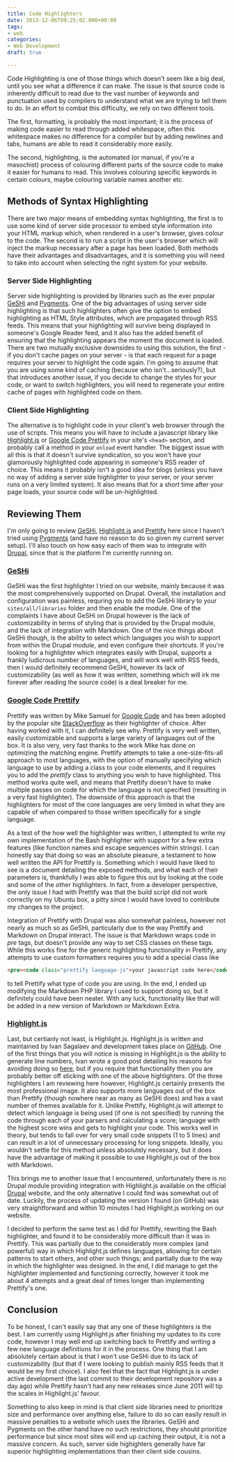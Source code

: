 ```yaml
---
title: Code Highlighters
date: 2013-12-06T09:25:02.000+00:00
tags:
- web
categories:
- Web Development
draft: true

---
```

Code Highlighting is one of those things which doesn't seem like a big deal, until you see what a difference it can make. The issue is that source code is inherently difficult to read due to the vast number of keywords and punctuation used by compilers to understand what we are trying to tell them to do. In an effort to combat this difficulty, we rely on two different tools. 

The first, formatting, is probably the most important; it is the process of making code easier to read through added whitespace, often this whitespace makes no difference for a compiler but by adding newlines and tabs, humans are able to read it considerably more easily.

The second, highlighting, is the automated (or manual, if you're a masochist) process of colouring different parts of the source code to make it easier for humans to read. This involves colouring specific keywords in certain colours, maybe colouring variable names another etc.

<!--more-->

## Methods of Syntax Highlighting
There are two major means of embedding syntax highlighting, the first is to use some kind of server side processor to embed style information into your HTML markup which, when rendered in a user's browser, gives colour to the code. The second is to run a script in the user's browser which will inject the markup necessary after a page has been loaded. Both methods have their advantages and disadvantages, and it is something you will need to take into account when selecting the right system for your website.

### Server Side Highlighting
Server side highlighting is provided by libraries such as the ever popular [GeSHi][geshi] and [Pygments][pygments]. One of the big advantages of using server side highlighting is that such highlighters often give the option to embed highlighting as HTML Style attributes, which are propagated through RSS feeds. This means that your highlighting will survive being displayed in someone's Google Reader feed, and it also has the added benefit of ensuring that the highlighting appears the moment the document is loaded. There are two mutually exclusive downsides to using this solution, the first - if you don't cache pages on your server - is that each request for a page requires your server to highlight the code again. I'm going to assume that you are using some kind of caching (because who isn't...seriously?), but that introduces another issue, if you decide to change the styles for your code, or want to switch highlighters, you will need to regenerate your entire cache of pages with highlighted code on them.

### Client Side Highlighting
The alternative is to highlight code in your client's web browser through the use of scripts. This means you will have to include a javascript library like [Highlight.js][highlight_js] or [Google Code Prettify][prettify] in your site's `<head>` section, and probably call a method in your `onload` event handler. The biggest issue with all this is that it doesn't survive syndication, so you won't have your glamorously highlighted code appearing in someone's RSS reader of choice. This means it probably isn't a good idea for blogs (unless you have no way of adding a server side highlighter to your server, or your server runs on a very limited system). It also means that for a short time after your page loads, your source code will be un-highlighted. 

## Reviewing Them
I'm only going to review [GeSHi][geshi], [Highlight.js][highlight_js] and [Prettify][prettify] here since I haven't tried using [Pygments][pygments] (and have no reason to do so given my current server setup). I'll also touch on how easy each of them was to integrate with [Drupal][drupal], since that is the platform I'm currently running on.

### [GeSHi][geshi]
GeSHi was the first highlighter I tried on our website, mainly because it was the most comprehensively supported on Drupal. Overall, the installation and configuration was painless, requring you to add the GeSHi library to your `sites/all/libraries` folder and then enable the module. One of the complaints I have about GeSHi on Drupal however is the lack of customizability in terms of styling that is provided by the Drupal module, and the lack of integration with Markdown. One of the nice things about GeSHi though, is the ability to select which languages you wish to support from within the Drupal module, and even configure their shortcuts. If you're looking for a highlighter which integrates easily with Drupal, supports a frankly ludicrous number of languages, and will work well with RSS feeds, then I would definitely recommend GeSHi, however its lack of customizability (as well as how it was written, something which will irk me forever after reading the source code) is a deal breaker for me.

### [Google Code Prettify][prettify]
Prettify was written by Mike Samuel for [Google Code][googlecode] and has been adopted by the popular site [StackOverflow][stackoverflow] as their highlighter of choice. After having worked with it, I can definitely see why. Prettify is very well written, easily customizable and supports a large variety of languages out of the box. It is also very, very fast thanks to the work Mike has done on optimizing the matching engine. Prettify attempts to take a one-size-fits-all approach to most languages, with the option of manually specifying which language to use by adding a class to your code elements, and it requires you to add the *prettify* class to anything you wish to have highlighted. This method works quite well, and means that Prettify doesn't have to make multiple passes on code for which the language is not specified (resulting in a very fast highlighter). The downside of this approach is that the highlighters for most of the core languages are very limited in what they are capable of when compared to those written specifically for a single language.

As a test of the how well the highlighter was written, I attempted to write my own implementation of the Bash highlighter with support for a few extra features (like function names and escape sequences within strings). I can honestly say that doing so was an absolute pleasure, a testament to how well written the API for Prettify is. Something which I would have liked to see is a document detailing the exposed methods, and what each of their parameters is, thankfully I was able to figure this out by looking at the code and some of the other highlighters. In fact, from a developer perspective, the only issue I had with Prettify was that the build script did not work correctly on my Ubuntu box, a pitty since I would have loved to contribute my changes to the project.

Integration of Prettify with Drupal was also somewhat painless, however not nearly as much so as GeSHi, particularly due to the way Prettify and Markdown on Drupal interact. The issue is that Markdown wraps code in *pre* tags, but doesn't provide any way to set CSS classes on these tags. While this works fine for the generic highlighting functionality in Prettify, any attempts to use custom formatters requires you to add a special class like 

```html
<pre><code class="prettify language-js">your javascript code here</code></pre>
```

to tell Prettify what type of code you are using. In the end, I ended up modifying the Markdown PHP library I used to support doing so, but it definitely could have been neater. With any luck, functionality like that will be added in a new version of Markdown or Markdown Extra.

### [Highlight.js][highlight_js]
Last, but certianly not least, is Highlight.js. Highlight.js is written and maintained by Ivan Sagalaev and development takes place on [GitHub][highlight_js_github]. One of the first things that you will notice is missing in Highlight.js is the ability to generate line numbers, Ivan wrote a good post detailing his reasons for avoiding doing so [here](http://highlightjs.readthedocs.org/en/latest/line-numbers.html), but if you require that functionality then you are probably better off sticking with one of the above highlighters. Of the three highlighters I am reviewing here however, Highlight.js certainly presents the most professional image. It also supports more languages out of the box than Prettify (though nowhere near as many as GeSHi does) and has a vast number of themes available for it. Unlike Prettify, Highlight.js will attempt to detect which language is being used (if one is not specified) by running the code through each of your parsers and calculating a score; language with the highest score wins and gets to highlight your code. This works well in theory, but tends to fall over for very small code snippets (1 to 5 lines) and can result in a lot of unnecessary processing for long snippets. Ideally, you wouldn't settle for this method unless absolutely necessary, but it does have the advantage of making it possible to use Highlight.js out of the box with Markdown.

This brings me to another issue that I encountered, unfortunately there is no Drupal module providing integration with Highlight.js available on the official [Drupal][drupal] website, and the only alternative I could find was somewhat out of date. Luckily, the process of updating the version I found (on GitHub) was very straightforward and within 10 minutes I had Highlight.js working on our website. 

I decided to perform the same test as I did for Prettify, rewriting the Bash highlighter, and found it to be considerably more difficult than it was in Prettify. This was partially due to the considerably more complex (and powerful) way in which Highlight.js defines languages, allowing for certain patterns to start others, and other such things; and partially due to the way in which the highlighter was designed. In the end, I did manage to get the highlighter implemented and functioning correctly, however it took me about 4 attempts and a great deal of times longer than implementing Prettify's one.

## Conclusion
To be honest, I can't easily say that any one of these highlighters is the best. I am currently using Highlight.js after finishing my updates to its core code, however I may well end up switching back to Prettify and writing a few new language definitions for it in the process. One thing that I am absolutely certain about is that I won't use GeSHi due to its lack of customizability (but that if I were looking to publish mainly RSS feeds that it would be my first choice). I also feel that the fact that Highlight.js is under active development (the last commit to their development repository was a day ago) while Prettify hasn't had any new releases since June 2011 will tip the scales in Highlight.js' favour.

Something to also keep in mind is that client side libraries need to prioritize size and performance over anything else, failure to do so can easily result in massive penalties to a website which uses the libraries. GeSHi and Pygments on the other hand have no such restrictions, they should prioritize performance but since most sites will end up caching their output, it is not a massive concern. As such, server side highighters generally have far superior highlighting implementations than their client side cousins.


[geshi]: http://qbnz.com/highlighter/
[pygments]: http://pygments.org/
[highlight_js]: http://softwaremaniacs.org/soft/highlight/en/
[prettify]: http://code.google.com/p/google-code-prettify/
[drupal]: http://drupal.org
[googlecode]: http://code.google.com
[stackoverflow]: http://stackoverflow.com
[highlight_js_github]: https://github.com/isagalaev/highlight.js